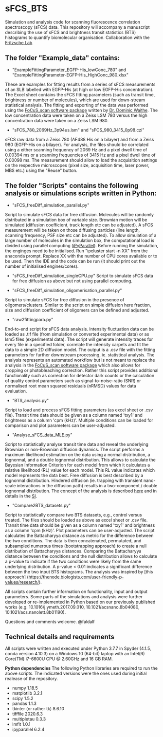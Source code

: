 # sFCS_BTS

Simulation and analysis code for scanning fluorescence correlation spectroscopy (sFCS) data. 
This repository will accompany a manuscript describing the use of sFCS and brightness transit statistics (BTS) histograms to quantify biomolecular organisation. Collaboration with the [Fritzsche Lab](https://www.bpi-oxford.com/). 

## The folder "Example_data" contains:

- "ExampleFittingParameter_EGFP-His_lowConc_780" and "ExampleFittingParameter-EGFP-His_HighConc_980.xlsx"

These are examples for fitting results from a series of sFCS measurements of an SLB labelled with EGFP-His (at high or low EGFP-His concentration). The Excel sheet contains the sFCS fitting parameters (such as transit time, brightness or number of molecules), which are used for down-stream statistical analysis. The fitting and exporting of the data was performed using the [FoCuS_scan software package](https://github.com/dwaithe/FCS_scanning_correlator) written by [Dr. Dominic Waithe](https://github.com/dwaithe). The low concentration data were taken on a Zeiss LSM 780 versus the high concentration data were taken on a Zeiss LSM 980. 

- "sFCS_780_2069Hz_3p94us.lsm" and "sFCS_980_3415_0p98.czi"

sFCS raw data from a Zeiss 780 (AF488 His on a bilayer) and from a Zeiss 980 (EGFP-His on a bilayer). For analysis, the files should be correlated using a either scanning frequency of 2069 Hz and a pixel dwell time of 0.00394 ms or a scanning frequencies of 3415 Hz and a pixel dwell time of 0.00098 ms. The measurement should allow to load the acquisition settings on the respective microscopes (pixel size, acquisition time, laser power, MBS etc.) using the "Reuse" button. 

## The folder "Scripts" contains the following analysis or simulations scripts written in Python:

- "sFCS_freeDiff_simulation_parallel.py"

Script to simulate sFCS data for free diffusion. Molecules will be randomly distributed in a simulation box of variable size. Brownian motion will be simulated (diffusion coefficient, track length etc can be adjusted). A sFCS measurement will be taken on those diffusing particles (line length, scanning frequency, PSF size etc can be adjusted). To allow simulation of a large number of molecules in the simulation box, the computational load is divided using parallel computing ([iPyParallel](https://pypi.org/project/ipyparallel/)). Before running the simulation, the enginges need to be initialised. Run "ipcluster start -n XX" from the anaconda prompt. Replace XX with the number of CPU cores available or to be used. Then the IDE and the code can be run (it should print out the number of initialised engines/cores).

- "sFCS_freeDiff_simulation_singleCPU.py"
Script to simulate sFCS data for free diffusion as above but not using parallel computing. 


- "sFCS_freeDiff_simulation_oligomerisation_parallel.py"

Script to simulate sFCS for free diffusion in the presence of oligomers/clusters. Similar to the script on simple diffusion here fraction, size and diffusion coefficient of oligomers can be defined and adjusted. 

- "raw2fittingpara.py"

End-to-end script for sFCS data analysis. Intensity fluctuation data can be loaded as .tif file (from simulation or converted experimental data) or as lsm5 files (experimental data). The script will generate intensity traces for every file in a specified folder, correlate the intensity carpets and fit the data to a simple 2D diffusion model. The output is a .csv file with the fitting parameters for further downstream processing, ie. statistical analysis. The analysis represents an automated workflow but is not meant to replace the analysis in the [FoCuS_scan software package](https://github.com/dwaithe/FCS_scanning_correlator) which also allows for cropping or photobleaching correction. Rather this script provides additional functionality such as correction for detector dark counts or the calculation of quality control parameters such as signal-to-noise-ratio (SNR) or normalised root mean squared residuals (nRMSD) values for data evaluation. 

- "BTS_analysis.py"

Script to load and process sFCS fitting parameters (as excel sheet or .csv file). Transit time data should be given as a column named 'txy1' and brightness as a column 'cpm (kHz)'. Multiple conditions can be loaded for comparison and plot parameters can be user-adjusted. 

- "Analyse_sFCS_data_MLE.py"

Script to statistically analyse transit time data and reveal the underlying Brownian or non-Brownian diffusion dynamics. The script performs a maximum likelihood estimation on the data using a normal distribution, a lognormal, and a double lognormal distribution. This allows to calculate the Bayesian Information Criterion for each model from which it calculates a relative likelihood (RL) value for each model. This RL value indicates which model represents the data best. Free diffusion is best described by a lognormal distribution. Hindered diffusion (ie. trapping with transient nano-scale interactions in the diffusion path) results in a two-component / double lognormal distribution. The concept of the analysis is described [here](https://pubs.acs.org/doi/10.1021/acsnano.8b04080) and in details in the [SI](https://pubs.acs.org/doi/suppl/10.1021/acsnano.8b04080/suppl_file/nn8b04080_si_001.pdf).

- "Compare2BTS_datasets.py"

Script to statistically compare two BTS datasets, e.g., control versus treated. The files should be loaded as above as excel sheet or .csv file. Transit time data should be given as a column named 'txy1' and brightness as a column 'cpm (kHz)'. Plot parameters can be user-adjusted. The script calculates the Battacharyya distance as metric for the difference between the two conditions. The data is then concatenated, permutated, and subsampled numerous times (bootstrapping approach) to create a null distribution of Battacharyya distances. Comparing the Battacharyya distance between the conditions and the null distribution allows to calculate a p-value to indicate if the two conditions were likely from the same underlying distribution. A p-value < 0.01 indicates a significant difference between the two input BTS histograms. 
The analysis was inspired by [this approach] (https://thenode.biologists.com/user-friendly-p-values/research/). 


All scripts contain further information on functionality, input and output parameters. 
Some parts of the simulations and analysis were further developed or re-implemented in Python based on our previously published works (e.g. 10.1016/j.ymeth.2017.09.010, 10.1021/acsnano.8b04080, 10.1021/acs.nanolett.8b01190).   

Questions and comments welcome. 
@faldalf



## Technical details and requirements

All scripts were written and executed under Python 3.7.7 in Spyder (4.1.5, conda version 4.10.3) on a Windows 10 (64-bit) laptop with an Intel(R) Core(TM) i7-6600U CPU @ 2.60GHz and 16 GB RAM. 

**Python dependencies**
The following Python libraries are required to run the above scripts. The indicated versions were the ones used during initial realease of the repository. 

- numpy 1.18.5
- matplotlib 3.2.1 
- scipy 1.5.2
- pandas 1.1.3
- tkinter (or rather tk) 8.6.10
- tifffile 2020.6.3
- multipletau 0.3.3
- lmfit 1.0.1
- ipyparallel 6.2.4
